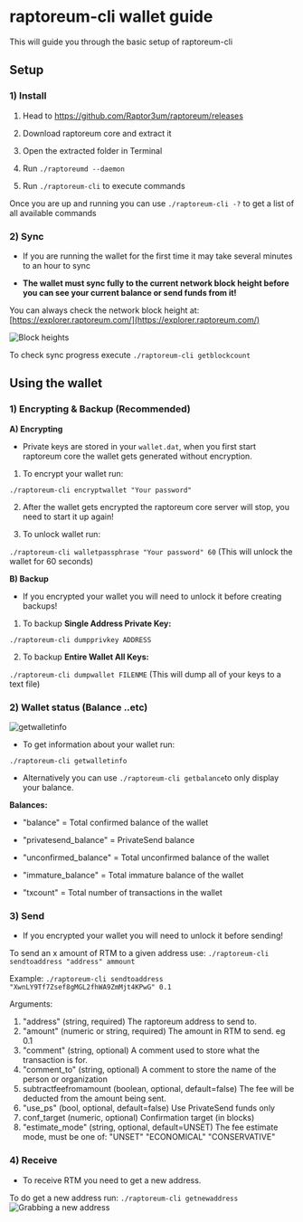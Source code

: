 
# raptoreum-cli wallet guide

  

This will guide you through the basic setup of raptoreum-cli

  
  

## Setup

### 1) Install

1) Head to https://github.com/Raptor3um/raptoreum/releases

2) Download raptoreum core and extract it

3) Open the extracted folder in Terminal

4) Run `./raptoreumd --daemon`

5) Run `./raptoreum-cli` to execute commands

  

Once you are up and running you can use `./raptoreum-cli -?` to get a list of all available commands

### 2) Sync

- If you are running the wallet for the first time it may take several minutes to an hour to sync

-  **The wallet must sync fully to the current network block height before you can see your current balance or send funds from it!**

You can always check the network block height at: [https://explorer.raptoreum.com/](https://explorer.raptoreum.com/)

![Block heights](https://i.imgur.com/ua6uq52.png)

  

To check sync progress execute ``./raptoreum-cli getblockcount``

  

## Using the wallet

### 1) Encrypting & Backup (Recommended)

  

**A) Encrypting**

- Private keys are stored in your `wallet.dat`, when you first start raptoreum core the wallet gets generated without encryption.

1) To encrypt your wallet run:

`./raptoreum-cli encryptwallet "Your password"`

2) After the wallet gets encrypted the raptoreum core server will stop, you need to start it up again!

3) To unlock wallet run:

`./raptoreum-cli walletpassphrase "Your password" 60` (This will unlock the wallet for 60 seconds)

  

**B) Backup**

- If you encrypted your wallet you will need to unlock it before creating backups!

1) To backup **Single Address Private Key:**

`./raptoreum-cli dumpprivkey ADDRESS`

  

2) To backup **Entire Wallet All Keys:**

`./raptoreum-cli dumpwallet FILENME` (This will dump all of your keys to a text file)

  

### 2) Wallet status (Balance ..etc)

![getwalletinfo](https://i.imgur.com/bCW9sCk.png)

- To get information about your wallet run:

`./raptoreum-cli getwalletinfo`

- Alternatively you can use `./raptoreum-cli getbalance`to only display your balance.

  

**Balances:**

- "balance" = Total confirmed balance of the wallet

- "privatesend_balance" = PrivateSend balance

- "unconfirmed_balance" = Total unconfirmed balance of the wallet

- "immature_balance" = Total immature balance of the wallet

- "txcount" = Total number of transactions in the wallet

  

### 3) Send
- If you encrypted your wallet you will need to unlock it before sending!

To send an x amount of RTM to a given address use:
`./raptoreum-cli sendtoaddress "address" ammount`

Example:
`./raptoreum-cli sendtoaddress "XwnLY9Tf7Zsef8gMGL2fhWA9ZmMjt4KPwG" 0.1`


Arguments:
1) "address" (string, required) The raptoreum address to send to.
2) "amount" (numeric or string, required) The amount in RTM to send. eg 0.1
3) "comment" (string, optional) A comment used to store what the transaction is for.
4) "comment_to" (string, optional) A comment to store the name of the person or organization
5) subtractfeefromamount (boolean, optional, default=false) The fee will be deducted from the amount being sent.
6) "use_ps" (bool, optional, default=false) Use PrivateSend funds only
7) conf_target (numeric, optional) Confirmation target (in blocks)
8) "estimate_mode" (string, optional, default=UNSET) The fee estimate mode, must be one of: "UNSET" "ECONOMICAL" "CONSERVATIVE"
  

### 4) Receive
- To receive RTM you need to get a new address.

To do get a new address run:
`./raptoreum-cli getnewaddress`
![Grabbing a new address](https://i.imgur.com/8YgTKZF.png)

